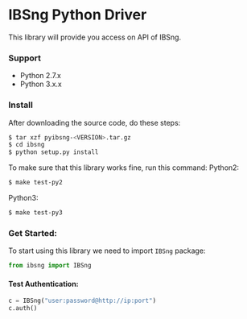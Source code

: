 # IBSng Python Driver

This library will provide you access on API of IBSng.

### Support
* Python 2.7.x
* Python 3.x.x

### Install
After downloading the source code, do these steps:
```sh
$ tar xzf pyibsng-<VERSION>.tar.gz
$ cd ibsng
$ python setup.py install
```
To make sure that this library works fine, run this command:
Python2:
```sh
$ make test-py2
```
Python3:
```sh
$ make test-py3
```

### Get Started:

To start using this library we need to import `IBSng` package:
```python
from ibsng import IBSng
```

#### Test Authentication:
```python
c = IBSng("user:password@http://ip:port")
c.auth()
```